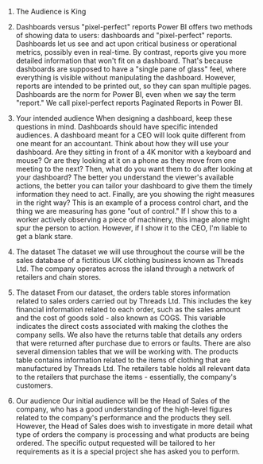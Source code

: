 1. The Audience is King

2. Dashboards versus "pixel-perfect" reports
Power BI offers two methods of showing data to users: dashboards and "pixel-perfect" reports. Dashboards let us see and act upon critical business or operational metrics, possibly even in real-time. By contrast, reports give you more detailed information that won't fit on a dashboard. That's because dashboards are supposed to have a "single pane of glass" feel, where everything is visible without manipulating the dashboard. However, reports are intended to be printed out, so they can span multiple pages. Dashboards are the norm for Power BI, even when we say the term "report." We call pixel-perfect reports Paginated Reports in Power BI.

3. Your intended audience
When designing a dashboard, keep these questions in mind. Dashboards should have specific intended audiences. A dashboard meant for a CEO will look quite different from one meant for an accountant. Think about how they will use your dashboard. Are they sitting in front of a 4K monitor with a keyboard and mouse? Or are they looking at it on a phone as they move from one meeting to the next? Then, what do you want them to do after looking at your dashboard? The better you understand the viewer's available actions, the better you can tailor your dashboard to give them the timely information they need to act. Finally, are you showing the right measures in the right way? This is an example of a process control chart, and the thing we are measuring has gone "out of control." If I show this to a worker actively observing a piece of machinery, this image alone might spur the person to action. However, if I show it to the CEO, I'm liable to get a blank stare.

4. The dataset
The dataset we will use throughout the course will be the sales database of a fictitious UK clothing business known as Threads Ltd. The company operates across the island through a network of retailers and chain stores.

5. The dataset
From our dataset, the orders table stores information related to sales orders carried out by Threads Ltd. This includes the key financial information related to each order, such as the sales amount and the cost of goods sold - also known as COGS. This variable indicates the direct costs associated with making the clothes the company sells. We also have the returns table that details any orders that were returned after purchase due to errors or faults. There are also several dimension tables that we will be working with. The products table contains information related to the items of clothing that are manufactured by Threads Ltd. The retailers table holds all relevant data to the retailers that purchase the items - essentially, the company's customers.

6. Our audience
Our initial audience will be the Head of Sales of the company, who has a good understanding of the high-level figures related to the company's performance and the products they sell. However, the Head of Sales does wish to investigate in more detail what type of orders the company is processing and what products are being ordered. The specific output requested will be tailored to her requirements as it is a special project she has asked you to perform.
